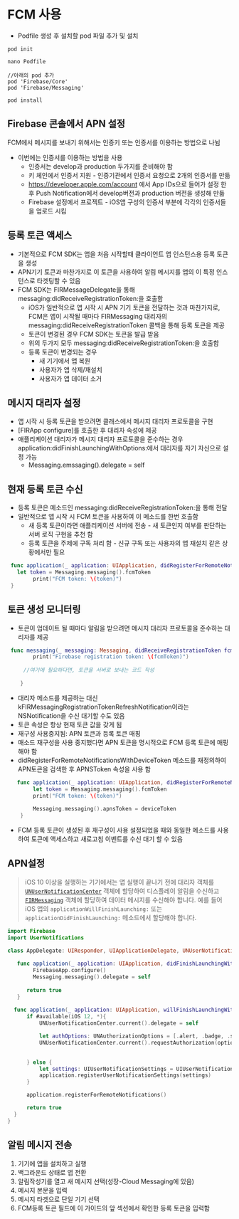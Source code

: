 # FCM 사용

- Podfile 생성 후 설치할 pod 파일 추가 및 설치

```
pod init

nano Podfile

//아래의 pod 추가
pod 'Firebase/Core'
pod 'Firebase/Messaging'

pod install
```



## Firebase 콘솔에서 APN 설정

FCM에서 메시지를 보내기 위해서는 인증키 또는 인증서를 이용하는 방법으로 나뉨

- 이번에는 인증서를 이용하는 방법을 사용
  - 인증서는 develop과 production 두가지를 준비해야 함
  - 키 체인에서 인증서 지원 - 인증기관에서 인증서 요청으로 2개의 인증서를 만듦
  - https://developer.apple.com/account 에서 App IDs으로 들어가 설정 한 후 Push Notification에서 develop버전과 production 버전을 생성해 만듦
  - Firebase 설정에서 프로젝트 - iOS앱 구성의 인증서 부분에 각각의 인증서들을 업로드 시킴

## 등록 토큰 액세스

- 기본적으로 FCM SDK는 앱을 처음 시작할때 클라이언트 앱 인스턴스용 등록 토큰을 생성
- APN기기 토큰과 마찬가지로 이 토큰을 사용하여 알림 메시지를 앱의 이 특정 인스턴스로 타겟팅할 수 있음
- FCM SDK는 FIRMessageDelegate을 통해 messaging:didReceiveRegistrationToken:을 호출함
  - iOS가 일반적으로 앱 시작 시 APN 기기 토큰을 전달하는 것과 마찬가지로, FCM은 앱이 시작될 때마다 FIRMessaging 대리자의 messaging:didReceiveRegistrationToken 콜백을 통해 등록 토큰을 제공
  - 토큰이 변경된 경우 FCM SDK는 토큰을 발급 받음
  - 위의 두가지 모두 messaging:didReceiveRegistrationToken:을 호출함
  - 등록 토큰이 변경되는 경우
    - 새 기기에서 앱 복원
    - 사용자가 앱 삭제/재설치
    - 사용자가 앱 데이터 소거

## 메시지 대리자 설정

- 앱 시작 시 등록 토큰을 받으려면 클래스에서 메시지 대리자 프로토콜을 구현
- [FIRApp configure]를 호출한 후 대리자 속성에 제공
- 애플리케이션 대리자가 메시지 대리자 프로토콜을 준수하는 경우 application:didFinishLaunchingWithOptions:에서 대리자를 자기 자신으로 설정 가능
  - Messaging.emssaging().delegate = self

## 현재 등록 토큰 수신

- 등록 토큰은 메소드인 messaging:didReceiveRegistrationToken:을 통해 전달
- 일반적으로 앱 시작 시 FCM 토큰을 사용하여 이 메소드를 한번 호출함
  - 새 등록 토큰이라면 애플리케이션 서버에 전송 - 새 토큰인지 여부를 판단하는 서버 로직 구현을 추천 함
  - 등록 토큰을 주제에 구독 처리 함 - 신규 구독 또는 사용자의 앱 재설치 같은 상황에서만 필요

```swift
 func application(_ application: UIApplication, didRegisterForRemoteNotificationsWithDeviceToken deviceToken: Data) {
   let token = Messaging.messaging().fcmToken
        print("FCM token: \(token)")   
 }
```



## 토큰 생성 모니터링

- 토큰이 업데이트 될 때마다 알림을 받으려면 메시지 대리자 프로토콜을 준수하는 대리자를 제공

```swift
 func messaging(_ messaging: Messaging, didReceiveRegistrationToken fcmToken: String) {
        print("Firebase registration token: \(fcmToken)")
     
     //여기에 필요하다면, 토큰을 서버로 보내는 코드 작성
     
    }
```

- 대리자 메소드를 제공하는 대신 kFIRMessagingRegistrationTokenRefreshNotification이라는 NSNotification을 수신 대기할 수도 있음
- 토큰 속성은 항상 현재 토큰 값을 갖게 됨
- 재구성 사용중지됨: APN 토큰과 등록 토큰 매핑
- 매소드 재구성을 사용 중지했다면 APN 토큰을 명시적으로 FCM 등록 토큰에 매핑해야 함
- didRegisterForRemoteNotificationsWithDeviceToken 메소드를 재정의하여 APN토큰을 검색한 후 APNSToken 속성을 사용 함

```swift
   func application(_ application: UIApplication, didRegisterForRemoteNotificationsWithDeviceToken deviceToken: Data) {
        let token = Messaging.messaging().fcmToken
        print("FCM token: \(token)")
        
        Messaging.messaging().apnsToken = deviceToken
    }
```

- FCM 등록 토큰이 생성된 후 재구성이 사용 설정되었을 때와 동일한 메소드를 사용하여 토큰에 액세스하고 새로고침 이벤트를 수신 대기 할 수 있음

## APN설정

> iOS 10 이상을 실행하는 기기에서는 앱 실행이 끝나기 전에 대리자 객체를 [`UNUserNotificationCenter`](https://developer.apple.com/reference/usernotifications/unusernotificationcenter?language=objc) 객체에 할당하여 디스플레이 알림을 수신하고 [`FIRMessaging`](https://firebase.google.com/docs/reference/ios/firebasemessaging/interface_f_i_r_messaging?authuser=0) 객체에 할당하여 데이터 메시지를 수신해야 합니다. 예를 들어 iOS 앱의 `applicationWillFinishLaunching:` 또는 `applicationDidFinishLaunching:` 메소드에서 할당해야 합니다.

```swift
import Firebase
import UserNotifications

class AppDelegate: UIResponder, UIApplicationDelegate, UNUserNotificationCenterDelegate, MessagingDelegate { //UNUserNotificationCenterDelegate, MessagingDelegate 추가
    
   func application(_ application: UIApplication, didFinishLaunchingWithOptions launchOptions: [UIApplication.LaunchOptionsKey: Any]?) -> Bool {
	    FirebaseApp.configure()
    	Messaging.messaging().delegate = self
       
      return true
   }
   
  func application(_ application: UIApplication, willFinishLaunchingWithOptions launchOptions: [UIApplication.LaunchOptionsKey : Any]? = nil) -> Bool {
      if #available(iOS 12, *){
          UNUserNotificationCenter.current().delegate = self

          let authOptions: UNAuthorizationOptions = [.alert, .badge, .sound]
          UNUserNotificationCenter.current().requestAuthorization(options: authOptions) { (_, _) in

                                                                                        }
      } else {
          let settings: UIUserNotificationSettings = UIUserNotificationSettings(types: [.alert, .badge, .sound], categories: nil)
          application.registerUserNotificationSettings(settings)
      }

      application.registerForRemoteNotifications()

      return true
  }   
}
```



## 알림 메시지 전송

1. 기기에 앱을 설치하고 실행
2. 백그라운드 상태로 앱 전환
3. 알림작성기를 열고 새 메시지 선택(성장-Cloud Messaging에 있음)
4. 메시지 본문을 입력
5. 메시지 타겟으로 단일 기기 선택
6. FCM등록 토큰 필드에 이 가이드의 앞 섹션에서 확인한 등록 토큰을 입력함